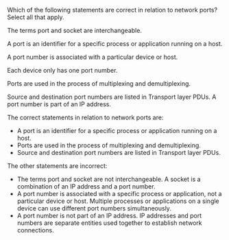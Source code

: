 Which of the following statements are correct in relation to network ports? Select all that apply. 

The terms port and socket are interchangeable. 

A port is an identifier for a specific process or application running on a host.

A port number is associated with a particular device or host.

Each device only has one port number. 

Ports are used in the process of multiplexing and demultiplexing.

Source and destination port numbers are listed in Transport layer PDUs. A port number is part of an IP address.

The correct statements in relation to network ports are:

- A port is an identifier for a specific process or application running on a host.
- Ports are used in the process of multiplexing and demultiplexing.
- Source and destination port numbers are listed in Transport layer PDUs.

The other statements are incorrect:

- The terms port and socket are not interchangeable. A socket is a combination of an IP address and a port number.
- A port number is associated with a specific process or application, not a particular device or host. Multiple processes or applications on a single device can use different port numbers simultaneously.
- A port number is not part of an IP address. IP addresses and port numbers are separate entities used together to establish network connections.